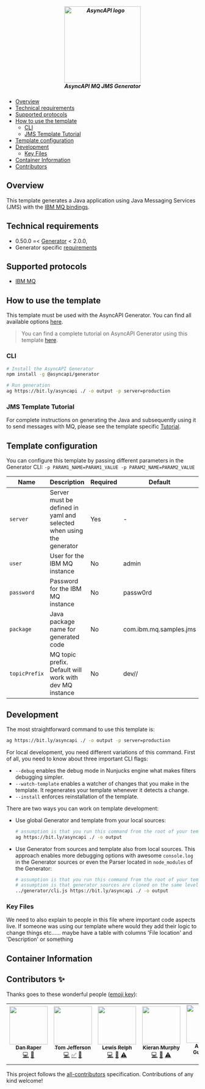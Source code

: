 <h5 align="center">
  <br>
  <a href="https://www.asyncapi.org"><img src="https://github.com/asyncapi/parser-nodejs/raw/master/assets/logo.png" alt="AsyncAPI logo" width="200"></a>
  <br>
  AsyncAPI MQ JMS Generator
</h5>


<!-- toc -->

- [Overview](#overview)
- [Technical requirements](#technical-requirements)
- [Supported protocols](#supported-protocols)
- [How to use the template](#how-to-use-the-template)
  - [CLI](#cli)
  - [JMS Template Tutorial](#jms-template-tutorial)
- [Template configuration](#template-configuration)
- [Development](#development)
  - [Key Files](#key-files)
- [Container Information](#container-information-)
- [Contributors](#contributors-)

<!-- tocstop -->

## Overview

This template generates a Java application using Java Messaging Services (JMS) with the [IBM MQ bindings](https://github.com/asyncapi/bindings/tree/master/ibmmq).

## Technical requirements

- 0.50.0 =< [Generator](https://github.com/asyncapi/generator/) < 2.0.0,
- Generator specific [requirements](https://github.com/asyncapi/generator/#requirements)


## Supported protocols

* [IBM MQ](https://en.wikipedia.org/wiki/IBM_MQ)

## How to use the template

This template must be used with the AsyncAPI Generator. You can find all available options [here](https://github.com/asyncapi/generator/).

> You can find a complete tutorial on AsyncAPI Generator using this template [here](https://www.asyncapi.com/docs/tutorials/streetlights). 

### CLI

```bash
# Install the AsyncAPI Generator
npm install -g @asyncapi/generator

# Run generation
ag https://bit.ly/asyncapi ./ -o output -p server=production

```
### JMS Template Tutorial
For complete instructions on generating the Java and subsequently using it to send messages with MQ, please see the template specific [Tutorial](./template/TUTORIAL.md).

## Template configuration

You can configure this template by passing different parameters in the Generator CLI: `-p PARAM1_NAME=PARAM1_VALUE -p PARAM2_NAME=PARAM2_VALUE`

Name | Description | Required | Default
---|---|---|---
`server` | Server must be defined in yaml and selected when using the generator | Yes | -
`user` | User for the IBM MQ instance | No | admin
`password` | Password for the IBM MQ instance | No | passw0rd
`package` | Java package name for generated code | No | com.ibm.mq.samples.jms
`topicPrefix` | MQ topic prefix. Default will work with dev MQ instance | No | dev//


## Development

The most straightforward command to use this template is:
```bash
ag https://bit.ly/asyncapi ./ -o output -p server=production
```

For local development, you need different variations of this command. First of all, you need to know about three important CLI flags:
- `--debug` enables the debug mode in Nunjucks engine what makes filters debugging simpler.
- `--watch-template` enables a watcher of changes that you make in the template. It regenerates your template whenever it detects a change.
- `--install` enforces reinstallation of the template.


There are two ways you can work on template development:
- Use global Generator and template from your local sources:
  ```bash
  # assumption is that you run this command from the root of your template
  ag https://bit.ly/asyncapi ./ -o output
  ```
- Use Generator from sources and template also from local sources. This approach enables more debugging options with awesome `console.log` in the Generator sources or even the Parser located in `node_modules` of the Generator:
  ```bash
  # assumption is that you run this command from the root of your template
  # assumption is that generator sources are cloned on the same level as the template
  ../generator/cli.js https://bit.ly/asyncapi ./ -o output
  ```

### Key Files
We need to also explain to people in this file where important code aspects live. If someone was using our template where would they add their logic to change things etc...... maybe have a table with columns 'File location' and 'Description' or something

## Container Information

## Contributors ✨

Thanks goes to these wonderful people ([emoji key](https://allcontributors.org/docs/en/emoji-key)):

<!-- ALL-CONTRIBUTORS-LIST:START - Do not remove or modify this section -->
<!-- prettier-ignore-start -->
<!-- markdownlint-disable -->
<table>
  <tr>
    <td align="center"><a href="https://danr.uk/"><img src="https://avatars.githubusercontent.com/u/1384852?v=4?s=100" width="100px;" alt=""/><br /><sub><b>Dan Raper</b></sub></a><br /><a href="https://github.com/ibm-messaging/template-3/commits?author=dan-r" title="Code">💻</a> <a href="https://github.com/ibm-messaging/template-3/commits?author=dan-r" title="Documentation">📖</a></td>
    <td align="center"><a href="https://github.com/JEFFLUFC"><img src="https://avatars.githubusercontent.com/u/54025356?v=4?s=100" width="100px;" alt=""/><br /><sub><b>Tom Jefferson</b></sub></a><br /><a href="https://github.com/ibm-messaging/template-3/commits?author=JEFFLUFC" title="Code">💻</a> <a href="#tutorial-JEFFLUFC" title="Tutorials">✅</a> <a href="https://github.com/ibm-messaging/template-3/commits?author=JEFFLUFC" title="Documentation">📖</a></td>
    <td align="center"><a href="https://github.com/lewis-relph"><img src="https://avatars.githubusercontent.com/u/91530893?v=4?s=100" width="100px;" alt=""/><br /><sub><b>Lewis Relph</b></sub></a><br /><a href="https://github.com/ibm-messaging/template-3/commits?author=lewis-relph" title="Code">💻</a> <a href="https://github.com/ibm-messaging/template-3/commits?author=lewis-relph" title="Documentation">📖</a> <a href="https://github.com/ibm-messaging/template-3/commits?author=lewis-relph" title="Tests">⚠️</a></td>
    <td align="center"><a href="https://github.com/KieranM1999"><img src="https://avatars.githubusercontent.com/u/45017928?v=4?s=100" width="100px;" alt=""/><br /><sub><b>Kieran Murphy</b></sub></a><br /><a href="https://github.com/ibm-messaging/template-3/commits?author=KieranM1999" title="Code">💻</a> <a href="https://github.com/ibm-messaging/template-3/commits?author=KieranM1999" title="Documentation">📖</a> <a href="https://github.com/ibm-messaging/template-3/commits?author=KieranM1999" title="Tests">⚠️</a></td>
    <td align="center"><a href="https://github.com/AGurlhosur"><img src="https://avatars.githubusercontent.com/u/91530186?v=4?s=100" width="100px;" alt=""/><br /><sub><b>Akshaya Gurlhosur</b></sub></a><br /><a href="https://github.com/ibm-messaging/template-3/commits?author=AGurlhosur" title="Documentation">📖</a> <a href="https://github.com/ibm-messaging/template-3/commits?author=AGurlhosur" title="Tests">⚠️</a></td>
  </tr>
</table>

<!-- markdownlint-restore -->
<!-- prettier-ignore-end -->

<!-- ALL-CONTRIBUTORS-LIST:END -->

This project follows the [all-contributors](https://github.com/all-contributors/all-contributors) specification. Contributions of any kind welcome!
